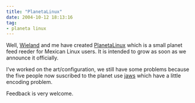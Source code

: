 ```yaml
---
title: "PlanetaLinux"
date: 2004-10-12 18:13:16
tag:
- planeta linux
---
```

Well, <a href="http://www.kublun.com/">Wieland</a> and me have created <a href="http://www.planetalinux.com.mx/">PlanetaLinux</a> which is a small planet feed reeder for Mexican Linux users. It is intended to grow as soon as we announce it officially.

I’ve worked on the art/configuration, we still have some problems because the five people now suscribed to the planet use <a href="http://jaws.com.mx/">jaws</a> which have a little encoding problem.

Feedback is very welcome.